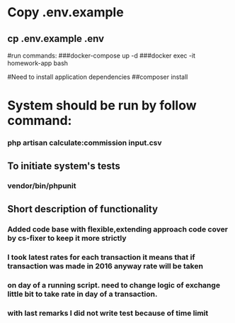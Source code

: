 # Copy .env.example 
## cp .env.example .env

#run commands:
###docker-compose up -d
###docker exec -it homework-app bash

#Need to install application dependencies
##composer install

# System should be run by follow command: 
### php artisan calculate:commission input.csv     

## To initiate system's tests 
### vendor/bin/phpunit      

## Short description of functionality
### Added code base with flexible,extending approach code cover by cs-fixer to keep it more strictly
### I took latest rates for each transaction it means that if transaction was made in 2016 anyway rate will be taken
### on day of a running script. need to change logic of exchange little bit to take rate in day of a transaction.
### with last remarks I did not write test because of time limit
